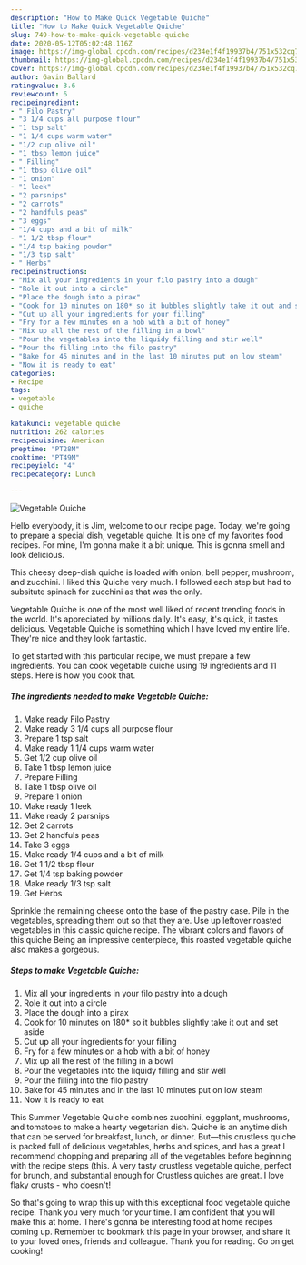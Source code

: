 ```yaml
---
description: "How to Make Quick Vegetable Quiche"
title: "How to Make Quick Vegetable Quiche"
slug: 749-how-to-make-quick-vegetable-quiche
date: 2020-05-12T05:02:48.116Z
image: https://img-global.cpcdn.com/recipes/d234e1f4f19937b4/751x532cq70/vegetable-quiche-recipe-main-photo.jpg
thumbnail: https://img-global.cpcdn.com/recipes/d234e1f4f19937b4/751x532cq70/vegetable-quiche-recipe-main-photo.jpg
cover: https://img-global.cpcdn.com/recipes/d234e1f4f19937b4/751x532cq70/vegetable-quiche-recipe-main-photo.jpg
author: Gavin Ballard
ratingvalue: 3.6
reviewcount: 6
recipeingredient:
- " Filo Pastry"
- "3 1/4 cups all purpose flour"
- "1 tsp salt"
- "1 1/4 cups warm water"
- "1/2 cup olive oil"
- "1 tbsp lemon juice"
- " Filling"
- "1 tbsp olive oil"
- "1 onion"
- "1 leek"
- "2 parsnips"
- "2 carrots"
- "2 handfuls peas"
- "3 eggs"
- "1/4 cups and a bit of milk"
- "1 1/2 tbsp flour"
- "1/4 tsp baking powder"
- "1/3 tsp salt"
- " Herbs"
recipeinstructions:
- "Mix all your ingredients in your filo pastry into a dough"
- "Role it out into a circle"
- "Place the dough into a pirax"
- "Cook for 10 minutes on 180* so it bubbles slightly take it out and set aside"
- "Cut up all your ingredients for your filling"
- "Fry for a few minutes on a hob with a bit of honey"
- "Mix up all the rest of the filling in a bowl"
- "Pour the vegetables into the liquidy filling and stir well"
- "Pour the filling into the filo pastry"
- "Bake for 45 minutes and in the last 10 minutes put on low steam"
- "Now it is ready to eat"
categories:
- Recipe
tags:
- vegetable
- quiche

katakunci: vegetable quiche 
nutrition: 262 calories
recipecuisine: American
preptime: "PT28M"
cooktime: "PT49M"
recipeyield: "4"
recipecategory: Lunch

---
```



![Vegetable Quiche](https://img-global.cpcdn.com/recipes/d234e1f4f19937b4/751x532cq70/vegetable-quiche-recipe-main-photo.jpg)

Hello everybody, it is Jim, welcome to our recipe page. Today, we're going to prepare a special dish, vegetable quiche. It is one of my favorites food recipes. For mine, I'm gonna make it a bit unique. This is gonna smell and look delicious.

This cheesy deep-dish quiche is loaded with onion, bell pepper, mushroom, and zucchini. I liked this Quiche very much. I followed each step but had to subsitute spinach for zucchini as that was the only.

Vegetable Quiche is one of the most well liked of recent trending foods in the world. It's appreciated by millions daily. It's easy, it's quick, it tastes delicious. Vegetable Quiche is something which I have loved my entire life. They're nice and they look fantastic.


To get started with this particular recipe, we must prepare a few ingredients. You can cook vegetable quiche using 19 ingredients and 11 steps. Here is how you cook that.

<!--inarticleads1-->

##### The ingredients needed to make Vegetable Quiche:

1. Make ready  Filo Pastry
1. Make ready 3 1/4 cups all purpose flour
1. Prepare 1 tsp salt
1. Make ready 1 1/4 cups warm water
1. Get 1/2 cup olive oil
1. Take 1 tbsp lemon juice
1. Prepare  Filling
1. Take 1 tbsp olive oil
1. Prepare 1 onion
1. Make ready 1 leek
1. Make ready 2 parsnips
1. Get 2 carrots
1. Get 2 handfuls peas
1. Take 3 eggs
1. Make ready 1/4 cups and a bit of milk
1. Get 1 1/2 tbsp flour
1. Get 1/4 tsp baking powder
1. Make ready 1/3 tsp salt
1. Get  Herbs


Sprinkle the remaining cheese onto the base of the pastry case. Pile in the vegetables, spreading them out so that they are. Use up leftover roasted vegetables in this classic quiche recipe. The vibrant colors and flavors of this quiche Being an impressive centerpiece, this roasted vegetable quiche also makes a gorgeous. 

<!--inarticleads2-->

##### Steps to make Vegetable Quiche:

1. Mix all your ingredients in your filo pastry into a dough
1. Role it out into a circle
1. Place the dough into a pirax
1. Cook for 10 minutes on 180* so it bubbles slightly take it out and set aside
1. Cut up all your ingredients for your filling
1. Fry for a few minutes on a hob with a bit of honey
1. Mix up all the rest of the filling in a bowl
1. Pour the vegetables into the liquidy filling and stir well
1. Pour the filling into the filo pastry
1. Bake for 45 minutes and in the last 10 minutes put on low steam
1. Now it is ready to eat


This Summer Vegetable Quiche combines zucchini, eggplant, mushrooms, and tomatoes to make a hearty vegetarian dish. Quiche is an anytime dish that can be served for breakfast, lunch, or dinner. But—this crustless quiche is packed full of delicious vegetables, herbs and spices, and has a great I recommend chopping and preparing all of the vegetables before beginning with the recipe steps (this. A very tasty crustless vegetable quiche, perfect for brunch, and substantial enough for Crustless quiches are great. I love flaky crusts - who doesn&#39;t! 

So that's going to wrap this up with this exceptional food vegetable quiche recipe. Thank you very much for your time. I am confident that you will make this at home. There's gonna be interesting food at home recipes coming up. Remember to bookmark this page in your browser, and share it to your loved ones, friends and colleague. Thank you for reading. Go on get cooking!
